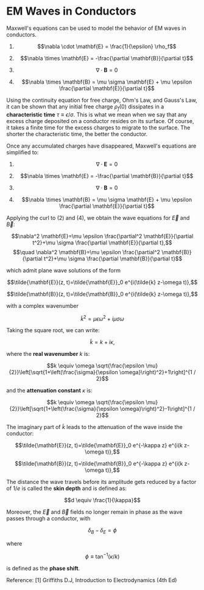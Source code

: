 # EM Waves in Conductors

Maxwell's equations can be used to model the behavior of EM waves in conductors.

1. $$\nabla \cdot \mathbf{E} = \frac{1}{\epsilon} \rho_f$$

2. $$\nabla \times \mathbf{E} = -\frac{\partial \mathbf{B}}{\partial t}$$

3. $$\nabla \cdot \mathbf{B} = 0$$

4. $$\nabla \times \mathbf{B} = \mu \sigma \mathbf{E} + \mu \epsilon \frac{\partial \mathbf{E}}{\partial t}$$

Using the continuity equation for free charge, Ohm's Law, and Gauss's Law, it can be shown that any initial free charge $\rho_f(0)$ dissipates in a **characteristic time** $\tau \equiv \epsilon / \sigma$. This is what we mean when we say that any excess charge deposited on a conductor resides on its surface. Of course, it takes a finite time for the excess charges to migrate to the surface. The shorter the characteristic time, the better the conductor.

Once any accumulated charges have disappeared, Maxwell's equations are simplified to:

1. $$\nabla \cdot \mathbf{E} = 0$$

2. $$\nabla \times \mathbf{E} = -\frac{\partial \mathbf{B}}{\partial t}$$

3. $$\nabla \cdot \mathbf{B} = 0$$

4. $$\nabla \times \mathbf{B} = \mu \sigma \mathbf{E} + \mu \epsilon \frac{\partial \mathbf{E}}{\partial t}$$

Applying the curl to (2) and (4), we obtain the wave equations for $\vec{E}$ and $\vec{B}$:

$$\nabla^2 \mathbf{E}=\mu \epsilon \frac{\partial^2 \mathbf{E}}{\partial t^2}+\mu \sigma \frac{\partial \mathbf{E}}{\partial t},$$ $$\quad \nabla^2 \mathbf{B}=\mu \epsilon \frac{\partial^2 \mathbf{B}}{\partial t^2}+\mu \sigma \frac{\partial \mathbf{B}}{\partial t}$$

which admit plane wave solutions of the form

$$\tilde{\mathbf{E}}(z, t)=\tilde{\mathbf{E}}_0 e^{i(\tilde{k} z-\omega t)},$$

$$\tilde{\mathbf{B}}(z, t)=\tilde{\mathbf{B}}_0 e^{i(\tilde{k} z-\omega t)},$$

with a complex wavenumber 

$$\tilde{k}^2=\mu \epsilon \omega^2+i \mu \sigma \omega$$

Taking the square root, we can write:

$$\tilde{k}=k+i \kappa ,$$

where the **real wavenumber** $k$ is:

$$k \equiv \omega \sqrt{\frac{\epsilon \mu}{2}}\left[\sqrt{1+\left(\frac{\sigma}{\epsilon \omega}\right)^2}+1\right]^{1 / 2}$$

and the **attenuation constant** $\kappa$ is:

$$k \equiv \omega \sqrt{\frac{\epsilon \mu}{2}}\left[\sqrt{1+\left(\frac{\sigma}{\epsilon \omega}\right)^2}-1\right]^{1 / 2}$$

The imaginary part of $\tilde{k}$ leads to the attenuation of the wave inside the conductor:

$$\tilde{\mathbf{E}}(z, t)=\tilde{\mathbf{E}}_0 e^{-\kappa z} e^{i(k z-\omega t)},$$ 

$$\tilde{\mathbf{B}}(z, t)=\tilde{\mathbf{B}}_0 e^{-\kappa z} e^{i(k z-\omega t)},$$ 

The distance the wave travels before its amplitude gets reduced by a factor of $1/e$ is called the **skin depth** and is defined as:

$$d \equiv \frac{1}{\kappa}$$

Moreover, the $\vec{E}$ and $\vec{B}$ fields no longer remain in phase as the wave passes through a conductor, with 

$$\delta_B-\delta_E=\phi $$

where 

$$\phi \equiv \tan ^{-1}(\kappa / k)$$

is defined as the **phase shift**.



Reference: [1] Griffiths D.J, Introduction to Electrodynamics (4th Ed)

